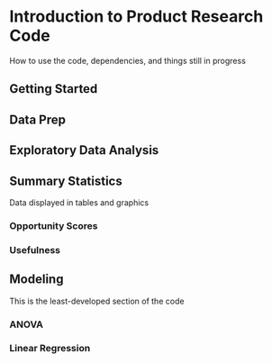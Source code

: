 # Introduction to Product Research Code
How to use the code, dependencies, and things still in progress
## Getting Started
## Data Prep
## Exploratory Data Analysis
## Summary Statistics 
Data displayed in tables and graphics
### Opportunity Scores
### Usefulness

## Modeling
This is the least-developed section of the code
### ANOVA
### Linear Regression
